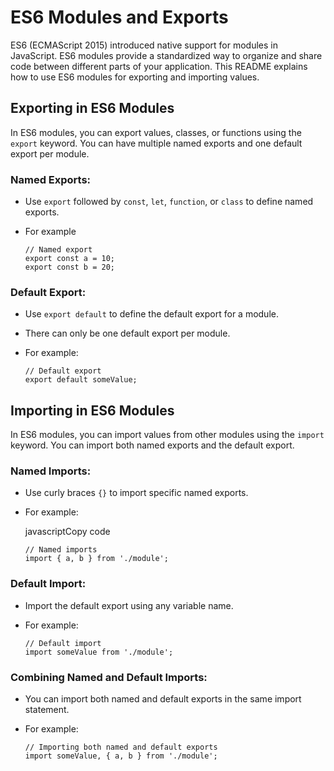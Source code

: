 
# ES6 Modules and Exports

ES6 (ECMAScript 2015) introduced native support for modules in JavaScript. ES6 modules provide a standardized way to organize and share code between different parts of your application. This README explains how to use ES6 modules for exporting and importing values.

## Exporting in ES6 Modules

In ES6 modules, you can export values, classes, or functions using the `export` keyword. You can have multiple named exports and one default export per module.

### Named Exports:

-   Use `export` followed by `const`, `let`, `function`, or `class` to define named exports.
-   For example
    
    ```
    // Named export
    export const a = 10;
    export const b = 20;
    ``` 
    

### Default Export:

-   Use `export default` to define the default export for a module.
-   There can only be one default export per module.
-   For example:
    
    ```
    // Default export
    export default someValue;
    ``` 
    

## Importing in ES6 Modules

In ES6 modules, you can import values from other modules using the `import` keyword. You can import both named exports and the default export.

### Named Imports:

-   Use curly braces `{}` to import specific named exports.
-   For example:
    
    javascriptCopy code
    
    ```
    // Named imports
    import { a, b } from './module';
    ``` 
    

### Default Import:

-   Import the default export using any variable name.
-   For example:
    
    ```
    // Default import
    import someValue from './module';
    ``` 
    

### Combining Named and Default Imports:

-   You can import both named and default exports in the same import statement.
-   For example:
    
    ```
    // Importing both named and default exports
    import someValue, { a, b } from './module';
    ```
